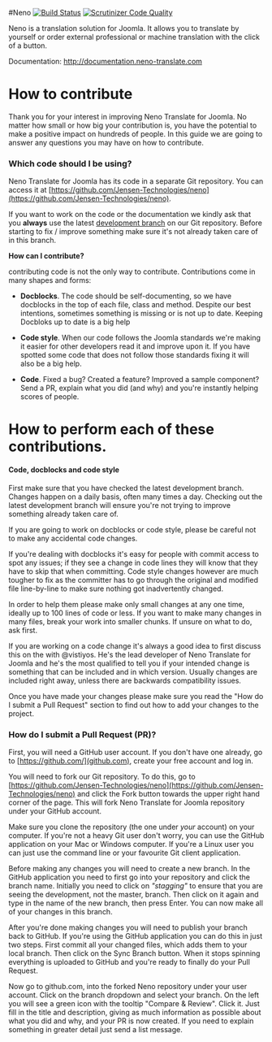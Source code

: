 #Neno [![Build Status](https://travis-ci.org/Jensen-Technologies/neno.svg?branch=master)](https://travis-ci.org/Jensen-Technologies/neno) [![Scrutinizer Code Quality](https://scrutinizer-ci.com/g/Jensen-Technologies/neno/badges/quality-score.png?b=master)](https://scrutinizer-ci.com/g/Jensen-Technologies/neno/?branch=master)

Neno is a translation solution for Joomla. It allows you to translate by yourself or order external professional or machine translation with the click of a button.

Documentation: http://documentation.neno-translate.com

# **How to contribute**

Thank you for your interest in improving Neno Translate for Joomla. No matter how small or how big your contribution is, you have the potential to make a positive impact on hundreds of people. In this guide we are going to answer any questions you may have on how to contribute.

### **Which code should I be using?**

Neno Translate for Joomla has its code in a separate Git repository. You can access it at [https://github.com/Jensen-Technologies/neno](https://github.com/Jensen-Technologies/neno).

If you want to work on the code or the documentation we kindly ask that you **always** use the latest [development branch](https://github.com/Jensen-Technologies/neno/tree/stagging) on our Git repository. Before starting to fix / improve something make sure it's not already taken care of in this branch. 

**How can I contribute?**

contributing code is not the only way to contribute. Contributions come in many shapes and forms:

* **Docblocks**. The code should be self-documenting, so we have docblocks in the top of each file, class and method. Despite our best intentions, sometimes something is missing or is not up to date. Keeping Docbloks up to date is a big help

* **Code style**. When our code follows the Joomla standards we're making it easier for other developers read it and improve upon it. If you have spotted some code that does not follow those standards fixing it will also be a big help.

* **Code**. Fixed a bug? Created a feature? Improved a sample component? Send a PR, explain what you did (and why) and you're instantly helping scores of people.

# How to perform each of these contributions.

#### **Code, docblocks and code style**

First make sure that you have checked the latest development branch. Changes happen on a daily basis, often many times a day. Checking out the latest development branch will ensure you're not trying to improve something already taken care of.

If you are going to work on docblocks or code style, please be careful not to make any accidental code changes. 

If you're dealing with docblocks it's easy for people with commit access to spot any issues; if they see a change in code lines they will know that they have to skip that when committing. Code style changes however are much tougher to fix as the committer has to go through the original and modified file line-by-line to make sure nothing got inadvertently changed. 

In order to help them please make only small changes at any one time, ideally up to 100 lines of code or less. If you want to make many changes in many files, break your work into smaller chunks. If unsure on what to do, ask first.

If you are working on a code change it's always a good idea to first discuss this on the with @vistiyos. He's the lead developer of Neno Translate for Joomla and he's the most qualified to tell you if your intended change is something that can be included and in which version. Usually changes are included right away, unless there are backwards compatibility issues.

Once you have made your changes please make sure you read the "How do I submit a Pull Request" section to find out how to add your changes to the project.

### **How do I submit a Pull Request (PR)?**

First, you will need a GitHub user account. If you don't have one already, go to [https://github.com/](github.com), create your free account and log in.

You will need to fork our Git repository. To do this, go to [https://github.com/Jensen-Technologies/neno](https://github.com/Jensen-Technologies/neno) and click the Fork button towards the upper right hand corner of the page. This will fork Neno Translate for Joomla repository under your GitHub account.

Make sure you clone the repository (the one under *your* account) on your computer. If you're not a heavy Git user don't worry, you can use the GitHub application on your Mac or Windows computer. If you're a Linux user you can just use the command line or your favourite Git client application.

Before making any changes you will need to create a new branch. In the GitHub application you need to first go into your repository and click the branch name. Initially you need to click on *"stagging"* to ensure that you are seeing the development, not the master, branch. Then click on it again and type in the name of the new branch, then press Enter. You can now make all of your changes in this branch.

After you're done making changes you will need to publish your branch back to GitHub. If you're using the GitHub application you can do this in just two steps. First commit all your changed files, which adds them to your local branch. Then click on the Sync Branch button. When it stops spinning everything is uploaded to GitHub and you're ready to finally do your Pull Request.

Now go to github.com, into the forked Neno repository under your user account. Click on the branch dropdown and select your branch. On the left you will see a green icon with the tooltip "Compare & Review". Click it. Just fill in the title and description, giving as much information as possible about what you did and why, and your PR is now created. If you need to explain something in greater detail just send a list message.


